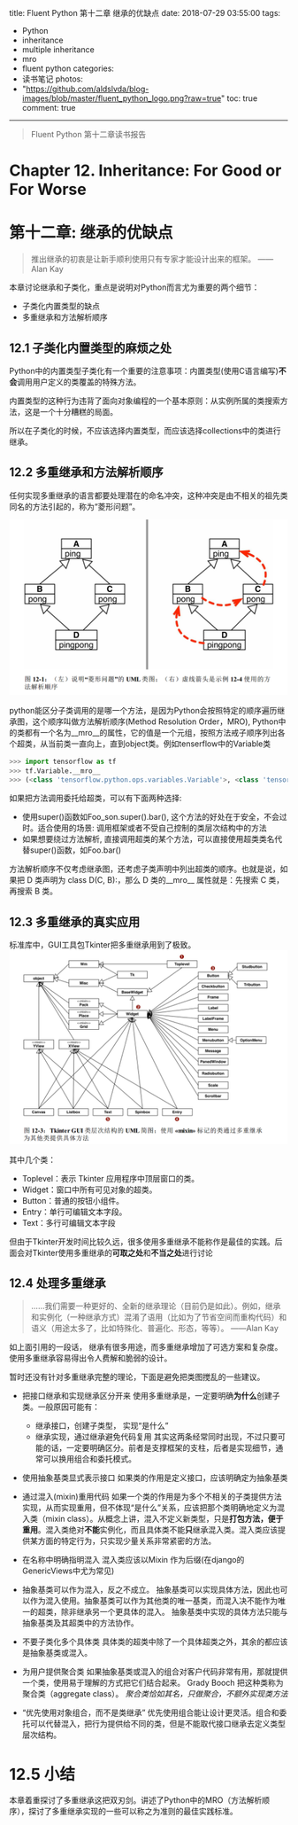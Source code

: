 title: Fluent Python 第十二章 继承的优缺点
date: 2018-07-29 03:55:00
tags:
- Python
- inheritance
- multiple inheritance
- mro
- fluent python
categories:
- 读书笔记
photos:	 
- "https://github.com/aldslvda/blog-images/blob/master/fluent_python_logo.png?raw=true"
toc: true
comment: true
---

> Fluent Python 第十二章读书报告

<!-- more -->

# Chapter 12. Inheritance: For Good or For Worse
# 第十二章: 继承的优缺点

> 推出继承的初衷是让新手顺利使用只有专家才能设计出来的框架。
>                                      —— Alan Kay

本章讨论继承和子类化，重点是说明对Python而言尤为重要的两个细节：
- 子类化内置类型的缺点
- 多重继承和方法解析顺序

## 12.1 子类化内置类型的麻烦之处

Python中的内置类型子类化有一个重要的注意事项：内置类型(使用C语言编写)**不会**调用用户定义的类覆盖的特殊方法。

内置类型的这种行为违背了面向对象编程的一个基本原则：从实例所属的类搜索方法，这是一个十分糟糕的局面。

所以在子类化的时候，不应该选择内置类型，而应该选择collections中的类进行继承。

## 12.2 多重继承和方法解析顺序

任何实现多重继承的语言都要处理潜在的命名冲突，这种冲突是由不相关的祖先类同名的方法引起的，称为“菱形问题”。  

![Figure-12-1](https://github.com/aldslvda/blog-images/blob/master/fluent-python-12.1.png?raw=true)

python能区分子类调用的是哪一个方法，是因为Python会按照特定的顺序遍历继承图，这个顺序叫做方法解析顺序(Method Resolution Order，MRO), Python中的类都有一个名为\_\_mro\_\_的属性，它的值是一个元组，按照方法戒子顺序列出各个超类，从当前类一直向上，直到object类。例如tenserflow中的Variable类

```python
>>> import tensorflow as tf
>>> tf.Variable.__mro__
>>> (<class 'tensorflow.python.ops.variables.Variable'>, <class 'tensorflow.python.training.checkpointable.base.CheckpointableBase'>, <class 'object'>)

```

如果把方法调用委托给超类，可以有下面两种选择:
- 使用super()函数如Foo_son.super().bar(), 这个方法的好处在于安全，不会过时。适合使用的场景: 调用框架或者不受自己控制的类层次结构中的方法
- 如果想要绕过方法解析, 直接调用超类的某个方法，可以直接使用超类类名代替super()函数，如Foo.bar()

方法解析顺序不仅考虑继承图，还考虑子类声明中列出超类的顺序。也就是说，如果把 D 类声明为 class D(C, B):，那么 D 类的\_\_mro\_\_ 属性就是：先搜索 C 类，再搜索 B 类。

## 12.3 多重继承的真实应用

标准库中，GUI工具包Tkinter把多重继承用到了极致。
![Figure-12-2](https://github.com/aldslvda/blog-images/blob/master/fluent-python-12.2.png?raw=true)

其中几个类：
- Toplevel：表示 Tkinter 应用程序中顶层窗口的类。
- Widget：窗口中所有可见对象的超类。
- Button：普通的按钮小组件。
- Entry：单行可编辑文本字段。
- Text：多行可编辑文本字段


但由于Tkinter开发时间比较久远，很多使用多重继承不能称作是最佳的实践。后面会对Tkinter使用多重继承的**可取之处**和**不当之处**进行讨论


## 12.4 处理多重继承

> ……我们需要一种更好的、全新的继承理论（目前仍是如此）。例如，继承和实例化（一种继承方式）混淆了语用（比如为了节省空间而重构代码）和语义（用途太多了，比如特殊化、普遍化、形态，等等）。
>                                                             ——Alan Kay

如上面引用的一段话， 继承有很多用途，而多重继承增加了可选方案和复杂度。使用多重继承容易得出令人费解和脆弱的设计。

暂时还没有针对多重继承完整的理论，下面是避免把类图搅乱的一些建议。

- 把接口继承和实现继承区分开来
    使用多重继承是，一定要明确**为什么**创建子类。一般原因可能有：
    - 继承接口，创建子类型， 实现“是什么”
    - 继承实现，通过继承避免代码复用
    其实这两条经常同时出现，不过只要可能的话，一定要明确区分。前者是支撑框架的支柱，后者是实现细节，通常可以换用组合和委托模式。

- 使用抽象基类显式表示接口
    如果类的作用是定义接口，应该明确定为抽象基类

- 通过混入(mixin)重用代码
    如果一个类的作用是为多个不相关的子类提供方法实现，从而实现重用，但不体现“是什么”关系，应该把那个类明确地定义为混入类（mixin class）。从概念上讲，混入不定义新类型，只是**打包方法，便于重用**。混入类绝对**不能**实例化，而且具体类不能**只**继承混入类。混入类应该提供某方面的特定行为，只实现少量关系非常紧密的方法。

- 在名称中明确指明混入
    混入类应该以Mixin 作为后缀(在django的GenericViews中尤为常见)

- 抽象基类可以作为混入，反之不成立。
    抽象基类可以实现具体方法，因此也可以作为混入使用。抽象基类可以作为其他类的唯一基类，而混入决不能作为唯一的超类，除非继承另一个更具体的混入。
    抽象基类中实现的具体方法只能与抽象基类及其超类中的方法协作。

- 不要子类化多个具体类
    具体类的超类中除了一个具体超类之外，其余的都应该是抽象基类或混入。

- 为用户提供聚合类
    如果抽象基类或混入的组合对客户代码非常有用，那就提供一个类，使用易于理解的方式把它们结合起来。 Grady Booch 把这种类称为聚合类（aggregate class）。
    *聚合类恰如其名，只做聚合，不额外实现类方法*

- “优先使用对象组合，而不是类继承”
    优先使用组合能让设计更灵活。组合和委托可以代替混入，把行为提供给不同的类，但是不能取代接口继承去定义类型层次结构。


# 12.5  小结

本章着重探讨了多重继承这把双刃剑。讲述了Python中的MRO（方法解析顺序），探讨了多重继承实现的一些可以称之为准则的最佳实践标准。